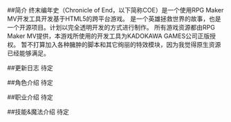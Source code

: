 ##简介
终末编年史（Chronicle of End，以下简称COE）是一个使用RPG Maker MV开发工具开发基于HTML5的跨平台游戏。
是一个英雄拯救世界的故事，也是一个开源项目。计划以完全透明开发的方式进行制作。
所有游戏资源都由RPG Maker MV提供，本游戏所使用的开发工具为KADOKAWA GAMES公司正版授权。
暂不打算加入各种臃肿的脚本和其它绚丽的特效模块，因为我觉得原生资源已经能够满足。

##更新日志
待定

##角色介绍
待定

##职业介绍
待定

##技能&魔法介绍
待定